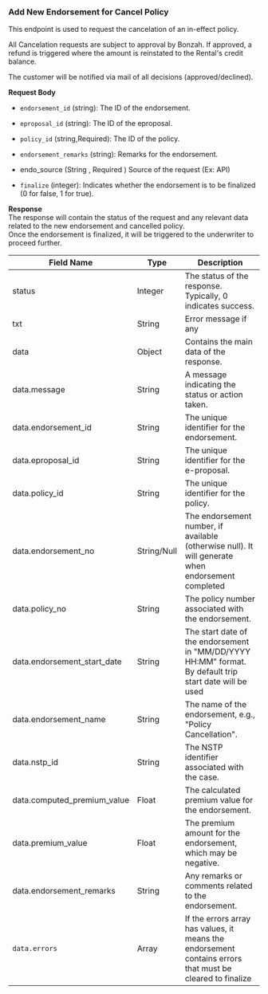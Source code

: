### Add New Endorsement for Cancel Policy

This endpoint is used to request the cancelation of an in-effect policy.

All Cancelation requests are subject to approval by Bonzah. If approved, a refund is triggered where the amount is reinstated to the Rental's credit balance.

The customer will be notified via mail of all decisions (approved/declined).

**Request Body**

- `endorsement_id` (string): The ID of the endorsement.
    
- `eproposal_id` (string): The ID of the eproposal.
    
- `policy_id` (string,Required): The ID of the policy.
    
- `endorsement_remarks` (string): Remarks for the endorsement.
    
- endo_source (String , Required ) Source of the request (Ex: API)
    
- `finalize` (integer): Indicates whether the endorsement is to be finalized (0 for false, 1 for true).
    

**Response**  
The response will contain the status of the request and any relevant data related to the new endorsement and cancelled policy.  
Once the endorsement is finalized, it will be triggered to the underwriter to proceed further.

| **Field Name** | **Type** | **Description** |
| --- | --- | --- |
| status | Integer | The status of the response. Typically, 0 indicates success. |
| txt | String | Error message if any |
| data | Object | Contains the main data of the response. |
| data.message | String | A message indicating the status or action taken. |
| data.endorsement_id | String | The unique identifier for the endorsement. |
| data.eproposal_id | String | The unique identifier for the e-proposal. |
| data.policy_id | String | The unique identifier for the policy. |
| data.endorsement_no | String/Null | The endorsement number, if available (otherwise null). It will generate when endorsement completed |
| data.policy_no | String | The policy number associated with the endorsement. |
| data.endorsement_start_date | String | The start date of the endorsement in "MM/DD/YYYY HH:MM" format. By default trip start date will be used |
| data.endorsement_name | String | The name of the endorsement, e.g., "Policy Cancellation". |
| data.nstp_id | String | The NSTP identifier associated with the case. |
| data.computed_premium_value | Float | The calculated premium value for the endorsement. |
| data.premium_value | Float | The premium amount for the endorsement, which may be negative. |
| data.endorsement_remarks | String | Any remarks or comments related to the endorsement. |
| `data.errors` | Array | If the errors array has values, it means the endorsement contains errors that must be cleared to finalize |